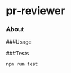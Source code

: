 
pr-reviewer
====================================

### About

###Usage

###Tests
```javascript
npm run test
```

